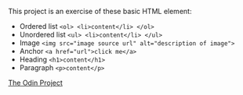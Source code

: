 This project is an exercise of these basic HTML element:
- Ordered list `<ol> <li>content</li> </ol>`
- Unordered list `<ul> <li>content</li> </ul>`
- Image `<img src="image source url" alt="description of image">`
- Anchor `<a href="url">click me</a>`
- Heading `<h1>content</h1>`
- Paragraph `<p>content</p>`

[The Odin Project](https://www.theodinproject.com/lessons/foundations-recipes)

